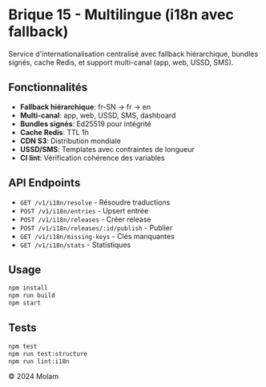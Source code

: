# Brique 15 - Multilingue (i18n avec fallback)

Service d'internationalisation centralisé avec fallback hiérarchique, bundles signés, cache Redis, et support multi-canal (app, web, USSD, SMS).

## Fonctionnalités

- **Fallback hiérarchique**: fr-SN → fr → en
- **Multi-canal**: app, web, USSD, SMS, dashboard
- **Bundles signés**: Ed25519 pour intégrité
- **Cache Redis**: TTL 1h
- **CDN S3**: Distribution mondiale
- **USSD/SMS**: Templates avec contraintes de longueur
- **CI lint**: Vérification cohérence des variables

## API Endpoints

- `GET /v1/i18n/resolve` - Résoudre traductions
- `POST /v1/i18n/entries` - Upsert entrée
- `POST /v1/i18n/releases` - Créer release
- `POST /v1/i18n/releases/:id/publish` - Publier
- `GET /v1/i18n/missing-keys` - Clés manquantes
- `GET /v1/i18n/stats` - Statistiques

## Usage

```bash
npm install
npm run build
npm start
```

## Tests

```bash
npm test
npm run test:structure
npm run lint:i18n
```

© 2024 Molam
